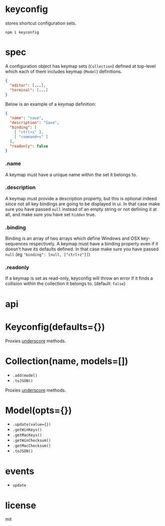 # keyconfig

stores shortcut configuration sets.

```
npm i keyconfig 
```

# spec

A configuration object has keymap sets (`Collection`) defined at top-level which each of them includes keymap (`Model`) definitions.

```json
{
  "editor": [...],
  "terminal": [...]
}
```

Below is an example of a keymap definition:

```json
{
  "name": "save",
  "description": "Save",
  "binding": [
    [ "ctrl+s" ],
    [ "command+s" ]
  ],
  "readonly": false
}
```

### .name

A keymap must have a unique name within the set it belongs to.

### .description

A keymap must provide a description property, but this is optional indeed since not all key bindings are going to be displayed in ui. In that case make sure you have passed `null` instead of an empty string or not defining it at all, and make sure you have set `hidden` true.

### .binding

Binding is an array of two arrays which define Windows and OSX key-sequences respectively. A keymap must have a binding property even if it doesn't have its defaults defined. In that case make sure you have passed `null` (eg `"binding": [null, ["ctrl+z"]]`)

### .readonly

If a keymap is set as read-only, keyconfig will throw an error if it finds a collision within the collection it belongs to. (default: `false`)

# api

# Keyconfig(defaults={})

Proxies [underscore](http://underscorejs.org) methods.

# Collection(name, models=[])

- `.add(model)`
- `.toJSON()`

Proxies [underscore](http://underscorejs.org) methods.

# Model(opts={})

- `.update(value={})`
- `.getWinKeys()`
- `.getMacKeys()`
- `.getWinChecksum()`
- `.getMacChecksum()`
- `.toJSON()`

# events

- `update`

# license

mit